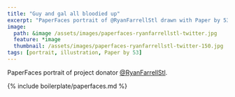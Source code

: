 ```yaml
---
title: "Guy and gal all bloodied up"
excerpt: "PaperFaces portrait of @RyanFarrellStl drawn with Paper by 53 on an iPad."
image: 
  path: &image /assets/images/paperfaces-ryanfarrellstl-twitter.jpg 
  feature: *image
  thumbnail: /assets/images/paperfaces-ryanfarrellstl-twitter-150.jpg
tags: [portrait, illustration, Paper by 53]
---
```


PaperFaces portrait of project donator [@RyanFarrellStl](http://twitter.com/RyanFarrellStl).

{% include boilerplate/paperfaces.md %}
